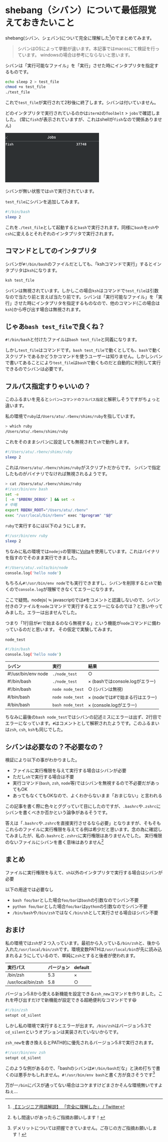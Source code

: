 # shebang（シバン）について最低限覚えておきたいこと

shebang(シバン、シェバン)について完全に理解した[^1]のでまとめてみます。

> シバンはOSによって挙動が違います。本記事ではmacosにて検証を行っています。
> windowsの場合は参考にならないと思います。

シバンは「実行可能なファイル」を「実行」させた時にインタプリタを指定するものです。

```bash
echo sleep 2 > test_file
chmod +x test_file
./test_file
```

これで`test_file`が実行されて2秒後に終了します。シバンは付いていません。

どのインタプリタで実行されているのかは`iterm2`の`Toolbelt` > `jobs`で確認しました。
(常に`fish`が表示されていますが、これはshellが`fish`なので関係ありません)

![alt](../images/howto-shebang/jobs.gif)

シバンが無い状態では`sh`で実行されています。

`test_file`にシバンを追加してみます。

```bash
#!/bin/bash
sleep 2
```

これを`./test_file`として起動すると`bash`で実行されます。同様に`bash`を`zsh`や`csh`に変えるとそれぞれのインタプリタで実行されます。

## コマンドとしてのインタプリタ

シバンが`#!/bin/bash`のファイルだとしても、「kshコマンドで実行」するとインタプリタは`ksh`になります。

```bash
ksh test_file
```

シバンは無視されています。しかしこの場合`ksh`はコマンドで`test_file`は引数なので当たり前と言えば当たり前です。シバンは「実行可能なファイル」を「実行」させた時にインタプリタを指定するものなので、他のコマンド(この場合は`ksh`)から呼び出す場合は無視されます。

## じゃあ`bash test_file`で良くね？

`#!/bin/bash`と付けたファイルは`bash test_file`と同義になります。

しかし`test_file`はコマンドです。`bash test_file`で動くとしても、`bash`で動くスクリプトであるかどうかコマンドを使うユーザーは知りません。しかしシバンで書いてあることにより`test_file`は`bash`で動くものだと自動的に判別して実行できるのでシバンは必要です。

## フルパス指定すりゃいいの？

このふるまいを見ると`シバン=コマンドのフルパス指定`と解釈しそうですがちょっと違います。

私の環境で`ruby`は`/Users/atu/.rbenv/shims/ruby`を指しています。

```bash
> which ruby
/Users/atu/.rbenv/shims/ruby
```

これをそのままシバンに設定しても無視されて`sh`で動作します。

```bash
#!/Users/atu/.rbenv/shims/ruby
sleep 2
```

これは`/Users/atu/.rbenv/shims/ruby`がスクリプトだからです。
シバンで指定したものがバイナリでなければ無視されるようです。

```bash
> cat /Users/atu/.rbenv/shims/ruby
#!/usr/bin/env bash
set -e
[ -n "$RBENV_DEBUG" ] && set -x
# 中略
export RBENV_ROOT="/Users/atu/.rbenv"
exec "/usr/local/bin/rbenv" exec "$program" "$@"
```

`ruby`で実行するには以下のようにします。

```bash
#!/usr/bin/env ruby
sleep 2
```

ちなみに私の環境では`nodejs`の管理に[Volta](https://volta.sh/)を使用しています。これはバイナリを指すのでそのまま実行できました。

```bash
#!/Users/atu/.volta/bin/node
console.log('hello node')
```

もちろん`#!/usr/bin/env node`でも実行できますし、シバンを削除すると`sh`で動くので`console.log`が理解できなくてエラーになります。

ここで疑問。nodejs( ≒ javascript)では`#`をコメントと認識しないので、シバン付きのファイルを`node`コマンドで実行するとエラーになるのでは？と思いやってみました。エラーは出ませんでした。

つまり「1行目が`#!`で始まるのなら無視する」という機能が`node`コマンドに備わっているのだと思います。
その仮定で実験してみます。

`node_test`

```bash
#!/bin/bash
console.log('hello node')
```

| シバン                 | 実行             | 結果                      |
|:--------------------|:-----------------|:--------------------------|
| #!/usr/bin/env node | `./node_test`    | ○                         |
| #!/bin/bash         | `./node_test`    | × (bashではconsole.logがエラー) |
| #!/bin/bash         | `node node_test` | ○ (シバンは無視)              |
| #/bin/bash          | `node node_test` | × (nodeでは#で始まる行はエラー)    |
| #/bin/bash          | `bash node_test` | × (console.logがエラー)       |

ちなみに最後の`bash node_test`ではシバンの記述ミスにエラーは出ず、2行目でエラーになっています。`#`はコメントとして解釈されたようです。このふるまいは`zsh`, `csh`, `ksh`も同じでした。

## シバンは必要なの？不必要なの？

検証により以下の事がわかりました。

- ファイルに実行権限を与えて実行する場合はシバンが必要
- ただし`sh`で実行する場合は不要
- 実行コマンド(`bash`, `zsh`, `node`等)ではシバンを無視するので不必要だがあってもOK
- あってもなくてもOKなので、よくわからないまま「おまじない」と言われる

この記事を書く際に色々とググっていて目にしたのですが、`.bashrc`や`.zshrc`にシバンを書くべきか否かという論争があるそうです。

答えは「`.bashrc`や`.zshrc`を直接実行させるなら必要」となりますが、そもそもこれらのファイルに実行権限を与えてる例は希少だと思います。念の為に確認してみましたが、私の`.bashrc`と`.zshrc`に実行権限はありませんでした。
実行権限のないファイルにシバンを書く意味はありません[^2]

## まとめ

ファイルに実行権限を与えて、`sh`以外のインタプリタで実行する場合はシバンが必要

以下の用途では必要なし

- `bash foo/bar`とした場合`foo/bar`は`bash`の引数なのでシバン不要
- `python foo/bar`とした場合`foo/bar`は`python`の引数なのでシバン不要
- `/bin/bash`や`/bin/zsh`ではなく`/bin/sh`として実行させる場合はシバン不要

## おまけ

私の環境では`zsh`が２つ入っています。最初から入っている`/bin/zsh`と、後から入れた`/usr/local/bin/zsh`です。環境変数PATHは`/usr/local/bin`が先に読み込まれるようにしているので、単純に`zsh`とすると後者が使われます。

| 実行パス             | バージョン | default |
|:-------------------|:------|:--------|
| /bin/zsh           | 5.3   | ×       |
| /usr/local/bin/zsh | 5.8   | ○       |

バージョン5.8から使える新機能を設定できる`zsh_new`コマンドを作りました。これを呼び出すだけで新機能が設定できる超絶便利なコマンドです😆

```bash
#!/bin/zsh
setopt cd_silent
```

しかし私の環境で実行するとエラーが出ます。`/bin/zsh`はバージョン5.3で`cd_silent`というオプションは実装されていないからです。

`zsh_new`を書き換えるとPATH的に優先されるバージョン5.8で実行されます。

```bash
#!/usr/bin/env zsh
setopt cd_silent
```

このような例があるので、「bashのシバンは`#!/bin/bash`だな」と決め打ちで書くのは悪手かもしれません。`#!/usr/bin/env bash`と書く方が良さそうです[^3]

万が一`/bin`にパスが通ってない場合はコケますけどまさかそんな環境無いですよねぇ...

[^1]: [【エンジニア用語解説】 「完全に理解した」 / Twitter](https://twitter.com/ito_yusaku/status/1042604780718157824)
[^2]: もし間違いがあったらご指摘お願いします！
[^3]: デメリットについては把握できていません。ご存じの方ご指摘お願いします！
